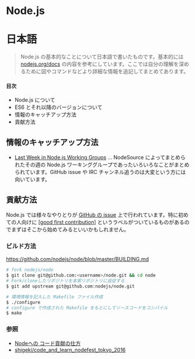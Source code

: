 # Node.js

# 日本語
> Node.js の基本的なことについて日本語で書いたものです。基本的には [nodejs.org/docs](https://nodejs.org/) の内容を参考にしています。ここでは自分の理解を深めるために図やコマンドなどより詳細な情報を追記してまとめてあります。

#### 目次
* Node.js について
* ES6 とそれ以降のバージョンについて
* 情報のキャッチアップ方法
* 貢献方法

## 情報のキャッチアップ方法

* [Last Week in Node.js Working Groups](https://nodesource.com/blog/) ... NodeSource によってまとめられたその週の Node.js ワーキンググループであったいろいろなことがまとめられています。GitHub issue や IRC チャンネル追うのは大変という方には向いています。

## 貢献方法

Node.js では様々なやりとりが [GitHub の issue](https://github.com/nodejs/node/issues) 上で行われています。特に初めての人向けに [[good first contribution]](https://github.com/nodejs/node/issues?q=is%3Aissue+is%3Aopen+label%3A%22good+first+contribution%22) というラベルがついているものがあるのでまずはそこから始めてみるといいかもしれません。

### ビルド方法

https://github.com/nodejs/node/blob/master/BUILDING.md

```bash
# fork nodejs/node
$ git clone git@github.com:<username>/node.git && cd node
# Fork/cloneしたリポジトリを本家リポジトリに追従する
$ git add upstream git@github.com:nodejs/node.git
```

```bash
# 環境情報を記入した Makefile ファイル作成
$ ./configure
# configure で作成された Makefile をもとにしてソースコードをコンパイル 
$ make
```

### 参照

- [Nodeへの コード貢献の仕方](https://speakerdeck.com/shigeki/nodehefalse-kodogong-xian-falseshi-fang)
- [shigeki/code_and_learn_nodefest_tokyo_2016](https://github.com/shigeki/code_and_learn_nodefest_tokyo_2016)
